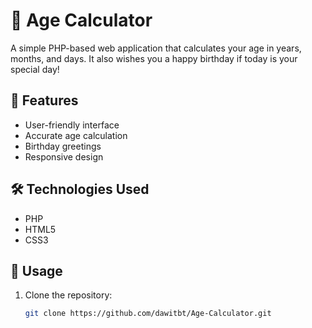 # 🎂 Age Calculator

A simple PHP-based web application that calculates your age in years, months, and days. It also wishes you a happy birthday if today is your special day!

## 🚀 Features

- User-friendly interface
- Accurate age calculation
- Birthday greetings
- Responsive design

## 🛠️ Technologies Used

- PHP
- HTML5
- CSS3

## 📄 Usage

1. Clone the repository:
   ```bash
   git clone https://github.com/dawitbt/Age-Calculator.git
